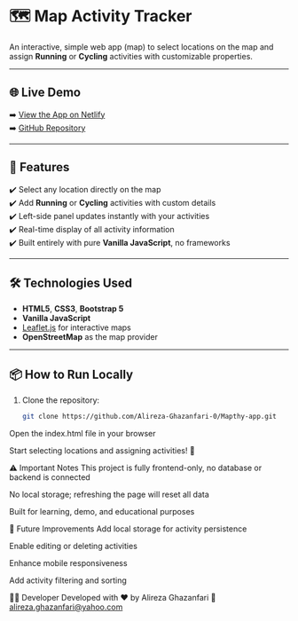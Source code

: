 # 🗺️ Map Activity Tracker

An interactive, simple web app (map) to select locations on the map and assign **Running** or **Cycling** activities with customizable properties.

---

## 🌐 Live Demo

➡️ [View the App on Netlify](https://mapthy-application.netlify.app/)  
➡️ [GitHub Repository](https://github.com/Alireza-Ghazanfari-0/Mapthy-app)

---

## 🚀 Features

✔️ Select any location directly on the map  
✔️ Add **Running** or **Cycling** activities with custom details  
✔️ Left-side panel updates instantly with your activities  
✔️ Real-time display of all activity information  
✔️ Built entirely with pure **Vanilla JavaScript**, no frameworks  

---

## 🛠️ Technologies Used

- **HTML5**, **CSS3**, **Bootstrap 5**  
- **Vanilla JavaScript**  
- [Leaflet.js](https://leafletjs.com/) for interactive maps  
- **OpenStreetMap** as the map provider  

---

## 📦 How to Run Locally

1. Clone the repository:
   ```bash
   git clone https://github.com/Alireza-Ghazanfari-0/Mapthy-app.git
Open the index.html file in your browser

Start selecting locations and assigning activities! 🎯

⚠️ Important Notes
This project is fully frontend-only, no database or backend is connected

No local storage; refreshing the page will reset all data

Built for learning, demo, and educational purposes

🌟 Future Improvements
Add local storage for activity persistence

Enable editing or deleting activities

Enhance mobile responsiveness

Add activity filtering and sorting

👨‍💻 Developer
Developed with ❤️ by Alireza Ghazanfari
📧 alireza.ghazanfari@yahoo.com
